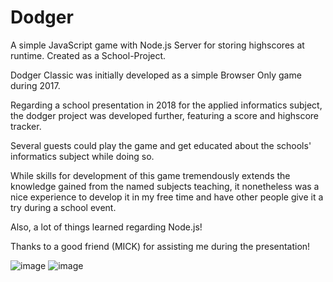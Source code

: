 # Dodger 

A simple JavaScript game with Node.js Server for storing highscores at runtime. Created as a School-Project.

Dodger Classic was initially developed as a simple Browser Only game during 2017.

Regarding a school presentation in 2018 for the applied informatics subject, the dodger project was developed further, featuring a score and highscore tracker.

Several guests could play the game and get educated about the schools' informatics subject while doing so.

While skills for development of this game tremendously extends the knowledge gained from the named subjects teaching, it nonetheless was a nice experience to develop it in my free time and have other people give it a try during a school event. 

Also, a lot of things learned regarding Node.js!

Thanks to a good friend (MICK) for assisting me during the presentation!

![image](https://github.com/AUMmason/dodger-game/assets/35566401/92db7fc9-b789-437c-b592-d25ee613f102)
![image](https://github.com/AUMmason/dodger-game/assets/35566401/49ab864a-90cc-48b8-a477-65117ea26a62)
